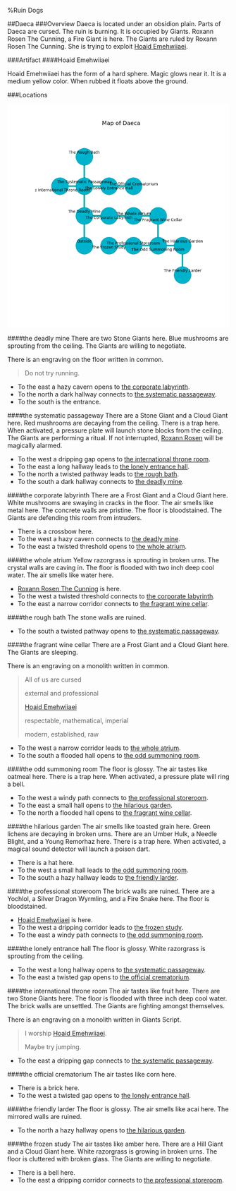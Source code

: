 %Ruin Dogs

##Daeca
###Overview
Daeca is located under an obsidion plain. Parts of Daeca are cursed. The ruin is burning. It is occupied by Giants. <a name="Roxann-Rosen-The-Cunning"></a>Roxann Rosen The Cunning, a Fire Giant is here. The Giants are ruled by Roxann Rosen The Cunning. She  is trying to exploit [Hoaid Emehwiiaei](#Hoaid-Emehwiiaei). 



###Artifact
####<a name="Hoaid-Emehwiiaei"></a>Hoaid Emehwiiaei


Hoaid Emehwiiaei has the form of a hard sphere. Magic glows near it. It is a medium yellow color. When rubbed it floats above the ground. 





###Locations


![](../v2/images/Daeca.png)

####<a name="the-deadly-mine"></a>the deadly mine
There are two Stone Giants here. Blue mushrooms are sprouting from the ceiling. The Giants are willing to negotiate. 

There is an engraving on the floor written in common. 

> Do not try running.
>


* To the east a hazy cavern opens to [the corporate labyrinth](#the-corporate-labyrinth).
* To the north a dark hallway connects to [the systematic passageway](#the-systematic-passageway).
* To the south is the entrance.


####<a name="the-systematic-passageway"></a>the systematic passageway
There are a Stone Giant and a Cloud Giant here. Red mushrooms are decaying from the ceiling. There is a trap here. When activated, a pressure plate will launch stone blocks from the ceiling. The Giants are performing a ritual. If not interrupted, [Roxann Rosen](#Roxann-Rosen) will be magically alarmed. 



* To the west a dripping gap opens to [the international throne room](#the-international-throne-room).
* To the east a long hallway leads to [the lonely entrance hall](#the-lonely-entrance-hall).
* To the north a twisted pathway leads to [the rough bath](#the-rough-bath).
* To the south a dark hallway connects to [the deadly mine](#the-deadly-mine).


####<a name="the-corporate-labyrinth"></a>the corporate labyrinth
There are a Frost Giant and a Cloud Giant here. White mushrooms are swaying in cracks in the floor. The air smells like metal here. The concrete walls are pristine. The floor is bloodstained. The Giants are defending this room from intruders. 



* There is a crossbow here.
* To the west a hazy cavern connects to [the deadly mine](#the-deadly-mine).
* To the east a twisted threshold opens to [the whole atrium](#the-whole-atrium).


####<a name="the-whole-atrium"></a>the whole atrium
Yellow razorgrass is sprouting in broken urns. The crystal walls are caving in. The floor is flooded with two inch deep cool water. The air smells like water here. 



* [Roxann Rosen The Cunning](#Roxann-Rosen-The-Cunning) is here.
* To the west a twisted threshold connects to [the corporate labyrinth](#the-corporate-labyrinth).
* To the east a narrow corridor connects to [the fragrant wine cellar](#the-fragrant-wine-cellar).


####<a name="the-rough-bath"></a>the rough bath
The stone walls are ruined. 



* To the south a twisted pathway opens to [the systematic passageway](#the-systematic-passageway).


####<a name="the-fragrant-wine-cellar"></a>the fragrant wine cellar
There are a Frost Giant and a Cloud Giant here. The Giants are sleeping. 

There is an engraving on a monolith written in common. 

> All of us are cursed
>
> external and professional
>
> [Hoaid Emehwiiaei](#Hoaid-Emehwiiaei)
>
> respectable, mathematical, imperial
>
> modern, established, raw
>


* To the west a narrow corridor leads to [the whole atrium](#the-whole-atrium).
* To the south a flooded hall opens to [the odd summoning room](#the-odd-summoning-room).


####<a name="the-odd-summoning-room"></a>the odd summoning room
The floor is glossy. The air tastes like oatmeal here. There is a trap here. When activated, a pressure plate will ring a bell. 



* To the west a windy path connects to [the professional storeroom](#the-professional-storeroom).
* To the east a small hall opens to [the hilarious garden](#the-hilarious-garden).
* To the north a flooded hall opens to [the fragrant wine cellar](#the-fragrant-wine-cellar).


####<a name="the-hilarious-garden"></a>the hilarious garden
The air smells like toasted grain here. Green lichens are decaying in broken urns. There are an Umber Hulk, a Needle Blight, and a Young Remorhaz here. There is a trap here. When activated, a magical sound detector will launch a poison dart. 



* There is a hat here.
* To the west a small hall leads to [the odd summoning room](#the-odd-summoning-room).
* To the south a hazy hallway leads to [the friendly larder](#the-friendly-larder).


####<a name="the-professional-storeroom"></a>the professional storeroom
The brick walls are ruined. There are a Yochlol, a Silver Dragon Wyrmling, and a Fire Snake here. The floor is bloodstained. 



* [Hoaid Emehwiiaei](#Hoaid-Emehwiiaei) is here.
* To the west a dripping corridor leads to [the frozen study](#the-frozen-study).
* To the east a windy path connects to [the odd summoning room](#the-odd-summoning-room).


####<a name="the-lonely-entrance-hall"></a>the lonely entrance hall
The floor is glossy. White razorgrass is sprouting from the ceiling. 



* To the west a long hallway opens to [the systematic passageway](#the-systematic-passageway).
* To the east a twisted gap opens to [the official crematorium](#the-official-crematorium).


####<a name="the-international-throne-room"></a>the international throne room
The air tastes like fruit here. There are two Stone Giants here. The floor is flooded with three inch deep cool water. The brick walls are unsettled. The Giants are fighting amongst themselves. 

There is an engraving on a monolith written in Giants Script. 

> I worship [Hoaid Emehwiiaei](#Hoaid-Emehwiiaei).
>
> Maybe try jumping.
>


* To the east a dripping gap connects to [the systematic passageway](#the-systematic-passageway).


####<a name="the-official-crematorium"></a>the official crematorium
The air tastes like corn here. 



* There is a brick here.
* To the west a twisted gap opens to [the lonely entrance hall](#the-lonely-entrance-hall).


####<a name="the-friendly-larder"></a>the friendly larder
The floor is glossy. The air smells like acai here. The mirrored walls are ruined. 



* To the north a hazy hallway opens to [the hilarious garden](#the-hilarious-garden).


####<a name="the-frozen-study"></a>the frozen study
The air tastes like amber here. There are a Hill Giant and a Cloud Giant here. White razorgrass is growing in broken urns. The floor is cluttered with broken glass. The Giants are willing to negotiate. 



* There is a bell here.
* To the east a dripping corridor connects to [the professional storeroom](#the-professional-storeroom).


